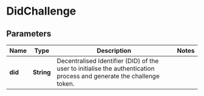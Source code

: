 # DidChallenge
## Parameters

| Name | Type | Description | Notes |
|------------ | ------------- | ------------- | -------------|
| **did** | **String** | Decentralised Identifier (DID) of the user to initialise the  authentication process and generate the challenge token. |   |

